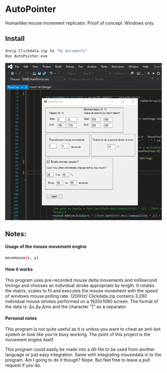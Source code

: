 # AutoPointer
Humanlike mouse movement replicator. Proof of concept. Windows only.

## Install

 ```bash
 Unzip Clickdata.zip to "My documents"
 Run AutoPointer.exe
 ```
 ![Demo](demo/demo.gif)
 
 ## Notes:
 
 #### Usage of the mouse movement engine
  ```bash
 movemouse(x, y)
  ```
 
 #### How it works
 This program uses pre-recorded mouse delta movements and millisecond timings and chooses an individual stroke appropriate by length. It rotates the matrix, scales to fit and executes the mouse movement with the speed of windows mouse polling rate. (200Hz)
Clickdata.zip contains 3,280 individual mouse strokes performed on a 1920x1080 screen. The format of the data is: Δx.Δy.Δms and the character "|" as a separator.
 
 #### Personal notes
This program is not quite useful as it is unless you want to cheat an anti-bot system or look like you're busy working. 
The point of this project is the movement engine itself.

This program could easily be made into a dll-file to be used from another language or just easy integration. Same with integrating mousedata in to the program. Am I going to do it though? Nope. But feel free to leave a pull request if you do.
